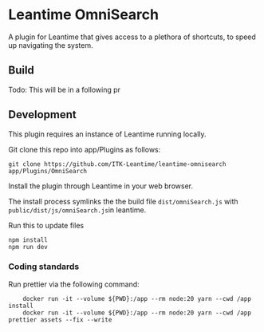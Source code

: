 # Leantime OmniSearch

A plugin for Leantime that gives access to a plethora of shortcuts, to speed up 
navigating the system.

## Build
Todo: This will be in a following pr

## Development

This plugin requires an instance of Leantime running locally.



Git clone this repo into app/Plugins as follows:

```shell
git clone https://github.com/ITK-Leantime/leantime-omnisearch app/Plugins/OmniSearch  
```

Install the plugin through Leantime in your web browser.

The install process symlinks the the build file 
`
dist/omniSearch.js
` with `public/dist/js/omniSearch.js`in leantime.

Run this to update files

```
npm install
npm run dev
```

### Coding standards

Run prettier via the following command:

```shell
    docker run -it --volume ${PWD}:/app --rm node:20 yarn --cwd /app install
    docker run -it --volume ${PWD}:/app --rm node:20 yarn --cwd /app prettier assets --fix --write
```
